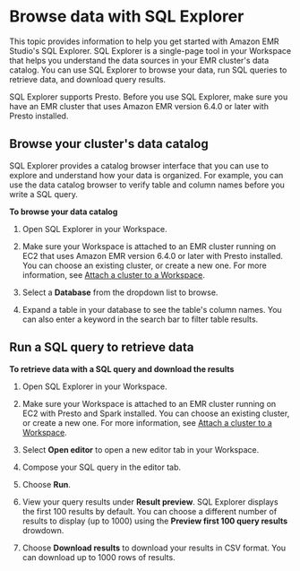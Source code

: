 # Browse data with SQL Explorer<a name="emr-studio-sql-explorer"></a>

This topic provides information to help you get started with Amazon EMR Studio's SQL Explorer\. SQL Explorer is a single\-page tool in your Workspace that helps you understand the data sources in your EMR cluster's data catalog\. You can use SQL Explorer to browse your data, run SQL queries to retrieve data, and download query results\.

SQL Explorer supports Presto\. Before you use SQL Explorer, make sure you have an EMR cluster that uses Amazon EMR version 6\.4\.0 or later with Presto installed\.

## Browse your cluster's data catalog<a name="emr-studio-sql-explorer-browse"></a>

SQL Explorer provides a catalog browser interface that you can use to explore and understand how your data is organized\. For example, you can use the data catalog browser to verify table and column names before you write a SQL query\.

**To browse your data catalog**

1. Open SQL Explorer in your Workspace\.

1. Make sure your Workspace is attached to an EMR cluster running on EC2 that uses Amazon EMR version 6\.4\.0 or later with Presto installed\. You can choose an existing cluster, or create a new one\. For more information, see [Attach a cluster to a Workspace](emr-studio-create-use-clusters.md)\.

1. Select a **Database** from the dropdown list to browse\.

1. Expand a table in your database to see the table's column names\. You can also enter a keyword in the search bar to filter table results\.

## Run a SQL query to retrieve data<a name="emr-studio-sql-explorer-run-query"></a>

**To retrieve data with a SQL query and download the results**

1. Open SQL Explorer in your Workspace\.

1. Make sure your Workspace is attached to an EMR cluster running on EC2 with Presto and Spark installed\. You can choose an existing cluster, or create a new one\. For more information, see [Attach a cluster to a Workspace](emr-studio-create-use-clusters.md)\.

1. Select **Open editor** to open a new editor tab in your Workspace\.

1. Compose your SQL query in the editor tab\.

1. Choose **Run**\.

1. View your query results under **Result preview**\. SQL Explorer displays the first 100 results by default\. You can choose a different number of results to display \(up to 1000\) using the **Preview first 100 query results** drowdown\.

1. Choose **Download results** to download your results in CSV format\. You can download up to 1000 rows of results\.
